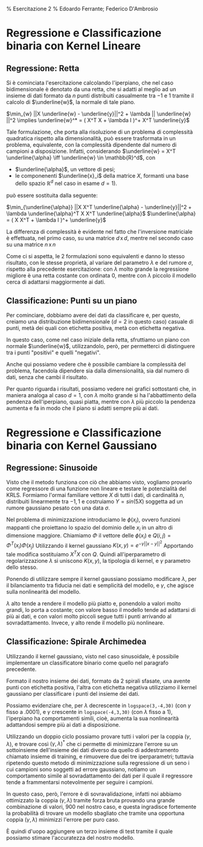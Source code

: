 ﻿% Esercitazione 2
% Edoardo Ferrante; Federico D'Ambrosio

# Regressione e Classificazione binaria con Kernel Lineare

## Regressione: Retta
Si è cominciata l'esercitazione calcolando l'iperpiano, che nel caso bidimensionale è denotato da una retta, che si adatti al meglio ad un insieme di dati formato da $n$ punti distribuiti casualmente tra $-1$ e $1$ tramite il calcolo di $\underline{w}$, la normale di tale piano.

$\min_{w} ||X \underline{w} - \underline{y}||^2 + \lambda || \underline{w} ||^2 \implies \underline{w}^* = ( X^T X + \lambda I )^+ X^T \underline{y}$

Tale formulazione, che porta alla risoluzione di un problema di complessità quadratica rispetto alla dimensionalità, può essere trasformata in un problema, equivalente, con la complessità dipendente dal numero di campioni a disposizione.
Infatti, considerando $\underline{w} = X^T \underline{\alpha} \iff \underline{w} \in \mathbb{R}^d$, con 

 - $\underline{\alpha}$, un vettore di pesi;
 - le componenenti $\underline{x}_i$ della matrice $X$, formanti una base dello spazio $\mathbb{R}^d$ nel caso in esame $d=1$). 
 
può essere sostituita dalla seguente:


$\min_{\underline{\alpha}} ||X X^T \underline{\alpha} - \underline{y}||^2 + \lambda \underline{\alpha}^T X X^T \underline{\alpha}$
$\underline{\alpha} = ( X X^T + \lambda I )^+ \underline{y}$

La differenza di complessità è evidente nel fatto che l'inversione matriciale è effettuata, nel primo caso, su una matrice $d\,\text{x}\, d$, mentre nel secondo caso su una matrice $n\, \text{x}\, n$

Come ci si aspetta, le 2 formulazioni sono equivalenti e danno lo stesso risultato, con le stesse proprietà, al variare del parametro $\lambda$ e del rumore $\sigma$, rispetto alla precedente esercitazione: con $\lambda$ molto grande la regressione migliore è una retta costante con ordinata $0$, mentre con $\lambda$ piccolo il modello cerca di adattarsi maggiormente ai dati.

## Classificazione: Punti su un piano

Per cominciare, dobbiamo avere dei dati da classificare e, per questo, creiamo una distribuzione bidimensionale ($d=2$ in questo caso) casuale di punti, metà dei quali con etichetta positiva, metà con etichetta negativa.

In questo caso, come nel caso iniziale della retta, sfruttiamo un piano con normale $\underline{w}$, utilizzandolo, però, per permetterci di distinguere tra i punti "positivi" e quelli "negativi".

Anche qui possiamo vedere che è possibile cambiare la complessità del problema, facendola dipendere sia dalla dimensionalità, sia dal numero di dati, senza che cambi il risultato.

Per quanto riguarda i risultati, possiamo vedere nei grafici sottostanti che, in maniera analoga al caso $d=1$, con $\lambda$ molto grande si ha l'abbattimento della pendenza dell'iperpiano, quasi piatta, mentre con $\lambda$ più piccolo la pendenza aumenta e fa in modo che il piano si adatti sempre più ai dati.

# Regressione e Classificazione binaria con Kernel Gaussiano

## Regressione: Sinusoide

Visto che il metodo funziona con ciò che abbiamo visto, vogliamo provarlo come regressore di una funzione non lineare e testare le potenzialità del $\text{KRLS}$.
Formiamo l'ormai familiare vettore $X$ di tutti i dati, di cardinalità $n$, distribuiti linearmente tra $-1,1$ e costruiamo $Y = sin(5X)$ soggetta ad un rumore gaussiano pesato con una data $\sigma$.

Nel problema di minimizzazione introduciamo le $\phi(x_i)$, ovvero funzioni mappanti che proiettano lo spazio del dominio delle $x_i$ in un altro di dimensione maggiore.
Chiamiamo $\Phi$ il vettore delle $\phi(x_i)$ e $Q(i,j) = \Phi^T(x_i)\Phi(x_j)$
Utilizzando il kernel gaussiano $K(x,y) = e^{-\gamma||x - y||^2}$
Apportando tale modifica sostituiamo $X^TX$ con $Q$.
Quindi all'iperparametro di regolarizzazione $\lambda$ si uniscono $K(x,y)$, la tipologia di kernel, e $\gamma$ parametro dello stesso.

Ponendo di utilizzare sempre il kernel gaussiano possiamo modificare $\lambda$, per il bilanciamento tra fiducia nei dati e semplicità del modello, e $\gamma$, che agisce sulla nonlinearità del modello.

$\lambda$ alto tende a rendere il modello più piatto e, ponendolo a valori molto grandi, lo porta a costante; con valore basso il modello tende ad adattarsi di più ai dati, e con valori molto piccoli segue tutti i punti arrivando al sovradattamento.
Invece, $\gamma$ alto rende il modello più nonlineare.

## Classificazione: Spirale Archimedea

Utilizzando il kernel gaussiano, visto nel caso sinusoidale, è possibile implementare un classificatore binario come quello nel paragrafo precedente.

Formato il nostro insieme dei dati, formato da 2 spirali sfasate, una avente punti con etichetta positiva, l'altra con etichetta negativa utilizziamo il kernel gaussiano per classificare i punti del insieme dei dati.

Possiamo evidenziare che, per $\lambda$ decrescente in ```logspace(3,-4,30)``` (con $\gamma$ fisso a $.0001$), e $\gamma$ crescente in ```logspace(-4,3,30)``` (con $\lambda$ fisso a $1$), l'iperpiano ha comportamenti simili, cioè, aumenta la sua nonlinearità adattandosi sempre più ai dati a disposizione.

Utilizzando un doppio ciclo possiamo provare tutti i valori per la coppia $(\gamma,\lambda)$, e trovare così $(\gamma,\lambda)^*$ che ci permette di minimizzare l'errore su un sottoinsieme dell'insieme dei dati diverso da quello di addestramento chiamato insieme di training, e rimuovere due dei tre iperparametri; tuttavia ripetendo questo metodo di minimizzazione sulla regressione di un seno i cui campioni sono soggetti ad errore gaussiano, notiamo un comportamento simile al sovradattamento dei dati per il quale il regressore tende a frammentarsi notevolmente per seguire i campioni.

In questo caso, però, l'errore è di sovravalidazione, infatti noi abbiamo ottimizzato la coppia $(\gamma,\lambda)$ tramite forza bruta provando una grande combinazione di valori, 900 nel nostro caso, e questa ingradisce fortemente la probabilità di trovare un modello sbagliato che tramite una opportuna coppia $(\gamma,\lambda)$ minimizzi l'errore per puro caso.

È quindi d'uopo aggiungere un terzo insieme di test tramite il quale possiamo stimare l'accuratezza del nostro modello.




